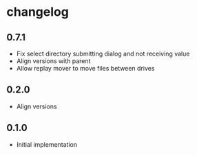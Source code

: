# changelog

## 0.7.1

- Fix select directory submitting dialog and not receiving value
- Align versions with parent
- Allow replay mover to move files between drives

## 0.2.0

- Align versions

## 0.1.0

- Initial implementation

